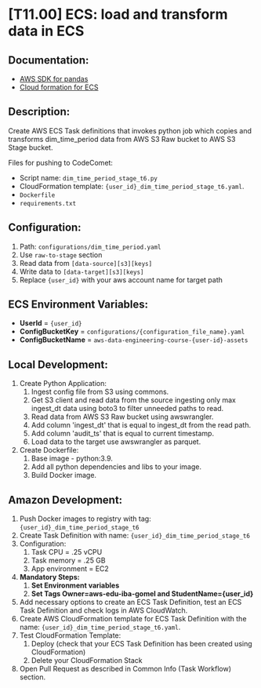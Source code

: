 # [T11.00] ECS: load and transform data in ECS

## Documentation:

- [AWS SDK for pandas](https://aws-sdk-pandas.readthedocs.io/en/stable/)
- [Cloud formation for ECS](https://docs.aws.amazon.com/AWSCloudFormation/latest/UserGuide/aws-resource-ecs-taskdefinition.html)

## Description:

Create AWS ECS Task definitions that invokes python job which copies and transforms dim_time_period data from AWS S3 Raw bucket to AWS S3 Stage bucket.

Files for pushing to CodeComet:

- Script name: `dim_time_period_stage_t6.py`
- CloudFormation template: `{user_id}_dim_time_period_stage_t6.yaml`.
- `Dockerfile`
- `requirements.txt`

## Configuration:

1. Path: `configurations/dim_time_period.yaml`
2. Use `raw-to-stage` section
3. Read data from `[data-source][s3][keys]`
4. Write data to `[data-target][s3][keys]`
5. Replace `{user_id}` with your aws account name for target path

## ECS Environment Variables:

- **UserId** = `{user_id}`
- **ConfigBucketKey** = `configurations/{configuration_file_name}.yaml`
- **ConfigBucketName** = `aws-data-engineering-course-{user-id}-assets`

## Local Development:

1. Create Python Application:
   1. Ingest config file from S3 using commons.
   2. Get S3 client and read data from the source ingesting only max ingest_dt data using boto3 to filter unneeded paths to read.
   3. Read data from AWS S3 Raw bucket using awswrangler.
   4. Add column 'ingest_dt' that is equal to ingest_dt from the read path.
   5. Add column 'audit_ts' that is equal to current timestamp.
   6. Load data to the target use awswrangler as parquet.
2. Create Dockerfile:
   1. Base image - python:3.9.
   2. Add all python dependencies and libs to your image.
   3. Build Docker image.

## Amazon Development:

1. Push Docker images to registry with tag: `{user_id}_dim_time_period_stage_t6`
2. Create Task Definition with name: `{user_id}_dim_time_period_stage_t6`
3. Configuration:
   1. Task CPU = .25 vCPU
   2. Task memory = .25 GB
   3. App environment = EC2
4. **Mandatory Steps:**
   1. **Set Environment variables**
   2. **Set Tags Owner=aws-edu-iba-gomel and StudentName={user_id}**
5. Add necessary options to create an ECS Task Definition, test an ECS Task Definition and check logs in AWS CloudWatch.
6. Create AWS CloudFormation template for ECS Task Definition with the name: `{user_id}_dim_time_period_stage_t6.yaml`.
7. Test CloudFormation Template:
   1. Deploy (check that your ECS Task Definition has been created using CloudFormation)
   2. Delete your CloudFormation Stack
8. Open Pull Request as described in Common Info (Task Workflow) section.

